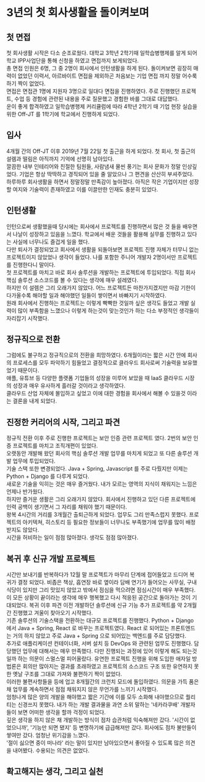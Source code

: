 # 3년의 첫 회사생활을 돌이켜보며

## 첫 면접

첫 회사생활 시작은 다소 순조로웠다. 대학교 3학년 2학기때 일학습병행제를 알게 되어 학교 IPP사업단을 통해 신청을 하였고 면접까지 보게되었다.  
총 면접 인원은 6명, 그 중 2명이 회사에서 인턴생활을 하게 된다. 돌이켜보면 굉장히 매력이 없었던 이력서, 아르바이트 면접을 제외하곤 처음보는 기업 면접 까지 정말 어수룩하기 짝이 없었다.  
면접은 면접관 1명에 지원자 3명으로 일대다 면접을 진행하였다. 주로 진행했던 프로젝트, 수업 등 경험에 관련된 내용을 주로 질문했고 경험한 바를 그대로 대답했다.  
운이 좋게 합격하였고 일학습병행제 커리큘럼에 따라 4학년 2학기 때 기업 현장 실습을 위한 Off-JT 를 1학기에 학교에서 진행하게 되었다.

## 입사

4개월 간의 Off-JT 이후 2019년 7월 22일 첫 출근을 하게 되었다. 첫 회사, 첫 출근의 설렘과 떨림은 아직까지 기억에 선명히 남아있다.  
깔끔한 내부 인테리어와 친절한 팀원들, 사람냄새 물씬 풍기는 회사 문화가 정말 인상깊었다. 기업은 항상 딱딱하고 경직되어 있을 줄 알았으나 그 편견을 산산히 부셔주었다.  
하루하루 회사생활을 하면서 정말정말 만족감이 높아졌다. 아직은 작은 기업이지만 성장할 여지와 기술력이 존재하였고 이를 이끌만한 인재도 충분히 있었다.


## 인턴생활

인턴으로써 생활했을때 당시에는 회사에서 프로젝트를 진행하면서 많은 것 들을 배우면서 나날이 성장하고 있음을 느꼈다. 학교에서 배운 것들을 활용해 실무를 진행하고 있다는 사실에 너무나도 즐겁게 일을 했다.  
다만 퇴사가 결정되었고 회사에서 생활을 되돌아보면 프로젝트 진행 자체가 터무니 없는 프로젝트이지 않았었나 생각이 들었다. 나를 포함한 주니어 개발자 2명이서만 프로젝트를 진행한다니 말이다.  
첫 프로젝트를 마치고 바로 회사 솔루션을 개발하는 프로젝트에 투입되었다. 직접 회사 핵심 솔루션 소스코드를 볼 수 있다는 생각에 매우 설레였다.  
하지만 이 설렘은 그리 오래가지 않았다. 어느 프로젝트든 마찬가지겠지만 마감 기한이 다가올수록 해야할 일과 해야했던 일들이 쌓이면서 바빠지기 시작하였다.  
원래 회사에서 진행하는 프로젝트는 이렇게 빡빡한 것일까 싶은 생각도 들었고 개발 실력이 많이 부족함을 느꼈으나 이렇게 하는것이 맞는것인가 하는 다소 부정적인 생각들이 자리잡기 시작했다.

## 정규직으로 전환

그럼에도 불구하고 정규직으로의 전환을 희망하였다. 6개월이라는 짧은 시간 안에 회사의 프로세스를 모두 파악하기 힘들었고 결정적으로 클라우드 회사로써 기술력을 보유했었기 때문이다.  
애플, 유튜브 등 다양한 플랫폼 기업들의 성장을 미루어 보았을 때 IaaS 클라우드 시장의 성장과 매우 유사하게 흘러갈 것이라고 생각하였다.  
클라우드 산업 자체에 몰입하고 싶었고 이에 대한 경험을 회사에서 해볼 수 있을것 이라는 결론을 내게 되었다.

## 진정한 커리어의 시작, 그리고 파견

정규직 전환 이후 주로 진행한 프로젝트는 보안 인증 관련 프로젝트 였다. 2번의 보안 인증 프로젝트를 마치고 조직개편이 있었다.  
오랫동안 개발해 왔던 회사의 핵심 솔루션 개발 업무를 마치게 되었고 또 다른 솔루션 개발 업무에 투입되었다.  
기술 스택 또한 변경되었다. Java + Spring, Javascript 를 주로 다뤘지만 이제는 Python + Django 를 다루게 되었다.  
새로운 기술을 익히는 것은 매우 즐거웠다. 내가 모르는 영역의 지식이 채워지는 느낌은 언제나 반가웠다.  
하지만 즐거운 생활은 그리 오래가지 않았다. 회사에서 진행하고 있던 다른 프로젝트에 인력 공백이 생기면서 그 자리를 채워야 했기 때문이다.  
왕복 4시간의 거리를 3개월간 출퇴근하게 되었다. 업무도 그리 만족스럽지 못했다. 프로젝트의 아키텍쳐, 히스토리 등 필요한 정보들이 너무나도 부족했기에 업무를 많이 배정받지도 않았다.  
시간을 허비하는 일이 점점 많아졌다. 생각도 점점 많아졌다.

## 복귀 후 신규 개발 프로젝트

시간만 보내기를 반복하다가 12월 말 프로젝트가 마무리 단계에 접어들었고 드디어 복귀가 결정 되었다. 비좁은 책상, 흡연장 바로 옆이라 담배 연기가 들어오는 사무실, 구내식당이 있지만 그리 맛있지 않았고 밖에서 점심을 먹으려면 점심시간이 매우 부족했다.  
이 모든 상황이 끝이라는 생각에 매우 행복했고 다시 적응된 공간으로 돌아가는 것이 기대되었다. 복귀 이후 파견 이전 개발하던 솔루션에 신규 기능 추가 프로젝트를 약 2개월 간 진행했고 겨울이 찾아오기 시작했다.  
기존 솔루션의 기술스택을 전환하는 대규모 프로젝트를 진행했다. Python + Django 에서 Java + Spring, React 로 바꾸는 프로젝트였다. React 로 되어있는 프론트엔드는 거의 하지 않았고 주로 Java + Spring 으로 되어있는 백엔드를 주로 담당했다.  
추가로 애플리케이션 컨테이너화, 서버 설치 등 DevOps 와 관련된 업무도 진행했다. 담당했던 업무에 대해서는 매우 만족했다. 다만 진행되는 과정에 있어 이렇게 해도 되는것일까 하는 의문이 스멀스멀 피어올랐다.
유연한 프로젝트 진행을 위해 도입한 애자일 방법론은 회의만 많아지는 결과를 초래하였고 프로젝트의 소스코드 구조 또한 유연하지 못한 옛날 구조를 그대로 가져와 불편하기 짝이 없었다.  
이러한 불편사항들을 등에 업고 8개월간의 크런치 모드에 돌입하였다. 의문을 가득 품은 채 업무를 계속하면서 점점 채워지지 않은 무언가를 느끼기 시작했다.  
엄청나게 많은 양의 개발을 해야했고 짧은 기간에 이를 모두 소화해 내야했으므로 퀄리티는 신경쓰지 못했다. 내가 하는 개발 결과물을 과연 소위 말하는 '네카라쿠배' 개발자들이 보면 어떠한 생각을 할까 걱정이 되었다.  
깊은 생각을 하지 않은 채 개발하는 방식이 점차 습관처럼 익숙해져만 갔다. '시간이 없었으니까', '기능만 되면 됐지' 등 변명하기에 급급해져만 갔다. 회사에도 점차 불만들이 쌓여만 갔다. 엄청난 위기감을 느꼈다.  
'절이 싫으면 중이 떠나라' 라는 말이 있지만 남아있으면서 좋아질 수 있도록 많은 의견을 내어봤다. 수용되는 의견은 없었다.

## 확고해지는 생각, 그리고 실천
